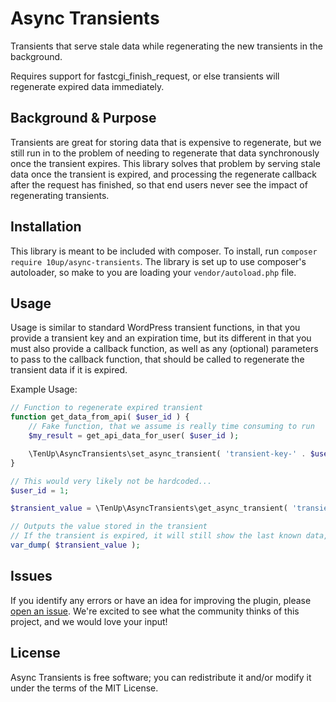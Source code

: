 Async Transients
================

Transients that serve stale data while regenerating the new transients in the background. 

Requires support for fastcgi_finish_request, or else transients will regenerate expired data immediately.

## Background & Purpose

Transients are great for storing data that is expensive to regenerate, but we still run in to the problem of needing to regenerate that data synchronously once the transient expires. This library solves that problem by serving stale data once the transient is expired, and processing the regenerate callback after the request has finished, so that end users never see the impact of regenerating transients.

## Installation

This library is meant to be included with composer. To install, run `composer require 10up/async-transients`. The
library is set up to use composer's autoloader, so make to you are loading your `vendor/autoload.php` file.

## Usage

Usage is similar to standard WordPress transient functions, in that you provide a transient key and an expiration time,
but its different in that you must also provide a callback function, as well as any (optional) parameters to pass to the
callback function, that should be called to regenerate the transient data if it is expired.

Example Usage:

```php
// Function to regenerate expired transient
function get_data_from_api( $user_id ) {
	// Fake function, that we assume is really time consuming to run
	$my_result = get_api_data_for_user( $user_id );

	\TenUp\AsyncTransients\set_async_transient( 'transient-key-' . $user_id, $my_result, MINUTE_IN_SECONDS );
}

// This would very likely not be hardcoded...
$user_id = 1;

$transient_value = \TenUp\AsyncTransients\get_async_transient( 'transient-key-' . $user_id, 'get_data_from_api', array( $user_id ) );

// Outputs the value stored in the transient
// If the transient is expired, it will still show the last known data, while queueing the transient to be updated behind the scenes.
var_dump( $transient_value );

```

## Issues

If you identify any errors or have an idea for improving the plugin, please [open an issue](https://github.com/10up/Async-Transients/issues). We're excited to see what the community thinks of this project, and we would love your input!

## License

Async Transients is free software; you can redistribute it and/or modify it under the terms of the MIT License.

